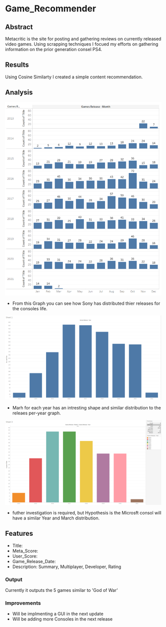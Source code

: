 # Game_Recommender

## Abstract
Metacritic is the site for posting and gathering reviews on currently released video games. Using scrapping techniques I focued my efforts on gathering information on the prior generation consel PS4.

## Results
Using Cosine Similarty I created a simple content recommendation. 

## Analysis
![](images/releases_perMonth2.PNG) 

* From this Graph you can see how Sony has distributed thier releases for the consoles life. 

![](images/releases_perYear.PNG)

* Marh for each year has an intresting shape and similar distribution to the releaes per-year graph.

![](images/March_releases.PNG) 

* futher investigation is required, but Hypothesis is the Microsft consol will have a similar Year and March distribution.

## Features
* Title:
* Meta_Score:
* User_Score:
* Game_Release_Date:
* Description: Summary, Multiplayer, Developer, Rating

### Output
Currently it outputs the 5 games similar to 'God of War'

### Improvements
* Will be implmenting a GUI in the next update
* Will be adding more Consoles in the next release
